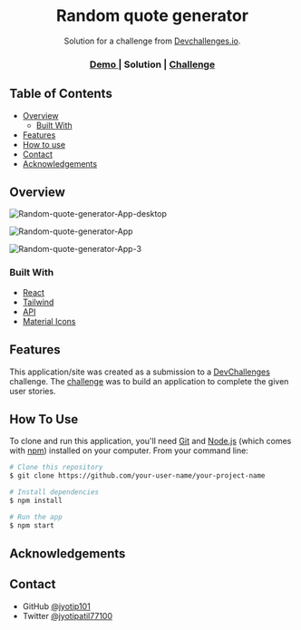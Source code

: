 <!-- Please update value in the {}  -->

<h1 align="center">Random quote generator</h1>

<div align="center">
   Solution for a challenge from  <a href="http://devchallenges.io" target="_blank">Devchallenges.io</a>.
</div>

<div align="center">
  <h3>
    <a href="https://jyotip101.github.io/Random-quote-generator-in-react/">
      Demo
    </a>
    <span> | </span>
    <!-- <a href="https://{your-url-to-the-solution}"> -->
      Solution
    <!-- </a> -->
    <span> | </span>
    <a href="https://devchallenges.io/challenges/8Y3J4ucAMQpSnYTwwWW8">
      Challenge
    </a>
  </h3>
</div>

<!-- TABLE OF CONTENTS -->

## Table of Contents

- [Overview](#overview)
  - [Built With](#built-with)
- [Features](#features)
- [How to use](#how-to-use)
- [Contact](#contact)
- [Acknowledgements](#acknowledgements)

<!-- OVERVIEW -->

## Overview

![Random-quote-generator-App-desktop](https://user-images.githubusercontent.com/66724598/153000090-eb317c8f-d51f-48ea-a255-929490cccfe4.png)

![Random-quote-generator-App](https://user-images.githubusercontent.com/66724598/153000089-d8a7bdfe-983a-445f-9a53-6b06598ab010.png)

![Random-quote-generator-App-3](https://user-images.githubusercontent.com/66724598/153000141-62992dc0-2ebc-4bc2-9d83-5e5a06253158.png)

### Built With

<!-- This section should list any major frameworks that you built your project using. Here are a few examples.-->

- [React](https://reactjs.org/)
- [Tailwind](https://tailwindcss.com/)
- [API](https://pprathameshmore.github.io/QuoteGarden/)
- [Material Icons](https://google.github.io/material-design-icons/)

## Features

<!-- List the features of your application or follow the template. Don't share the figma file here :) -->

This application/site was created as a submission to a [DevChallenges](https://devchallenges.io/challenges) challenge. The [challenge](https://devchallenges.io/challenges/8Y3J4ucAMQpSnYTwwWW8) was to build an application to complete the given user stories.

## How To Use

<!-- For example: -->

To clone and run this application, you'll need [Git](https://git-scm.com) and [Node.js](https://nodejs.org/en/download/) (which comes with [npm](http://npmjs.com)) installed on your computer. From your command line:

```bash
# Clone this repository
$ git clone https://github.com/your-user-name/your-project-name

# Install dependencies
$ npm install

# Run the app
$ npm start
```

## Acknowledgements

<!-- This section should list any articles or add-ons/plugins that helps you to complete the project. This is optional but it will help you in the future. For example: -->

## Contact

<!-- - Website [your-website.com](https://{your-web-site-link}) -->

- GitHub [@jyotip101](https://github.com/jyotip101)
- Twitter [@jyotipatil77100](https://twitter.com/jyotipatil77100)
